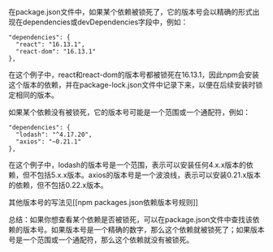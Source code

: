 在package.json文件中，如果某个依赖被锁死了，它的版本号会以精确的形式出现在dependencies或devDependencies字段中，例如：

```
"dependencies": {
  "react": "16.13.1",
  "react-dom": "16.13.1"
},
```

在这个例子中，react和react-dom的版本号都被锁死在16.13.1，因此npm会安装这个版本的依赖，并在package-lock.json文件中记录下来，以便在后续安装时锁定相同的版本。

如果某个依赖没有被锁死，它的版本号可能是一个范围或一个通配符，例如：

```
"dependencies": {
  "lodash": "^4.17.20",
  "axios": "~0.21.1"
},
```

在这个例子中，lodash的版本号是一个范围，表示可以安装任何4.x.x版本的依赖，但不包括5.x.x版本。axios的版本号是一个波浪线，表示可以安装0.21.x版本的依赖，但不包括0.22.x版本。

其他版本号的写法见[[npm packages.json依赖版本号规则]]

总结：如果你想查看某个依赖是否被锁死，可以在package.json文件中查找该依赖的版本号。如果版本号是一个精确的数字，那么这个依赖就被锁死了；如果版本号是一个范围或一个通配符，那么这个依赖就没有被锁死。
